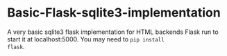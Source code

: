 # Basic-Flask-sqlite3-implementation
A very basic sqlite3 flask implementation for HTML backends
Flask run to start it at localhost:5000. You may need to <code>pip install flask</code>.
